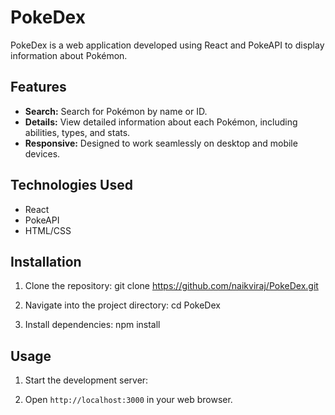 # PokeDex

PokeDex is a web application developed using React and PokeAPI to display information about Pokémon.

## Features

- **Search:** Search for Pokémon by name or ID.
- **Details:** View detailed information about each Pokémon, including abilities, types, and stats.
- **Responsive:** Designed to work seamlessly on desktop and mobile devices.

## Technologies Used

- React
- PokeAPI
- HTML/CSS

## Installation

1. Clone the repository:
   git clone https://github.com/naikviraj/PokeDex.git

2. Navigate into the project directory:
   cd PokeDex
   
4. Install dependencies:
   npm install


## Usage

1. Start the development server:

2. Open `http://localhost:3000` in your web browser.

      
